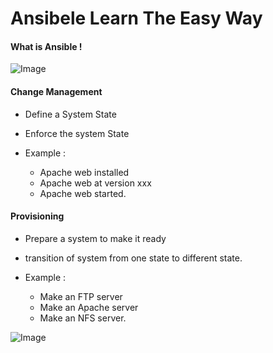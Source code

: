 # Ansibele Learn The Easy Way

#### What is Ansible !

![Image ](/home/cNilesh/Redhat/githubprojects/ansible_learn_the_easy_way/images/a1.png)

#### Change Management

  * Define a System State
  * Enforce the system State
  * Example :

    * Apache web installed
    * Apache web at version xxx
    * Apache web started.

#### Provisioning

  * Prepare a system to make it ready
  * transition of system from one state to different state.
  * Example :

    * Make an FTP server
    * Make an Apache server
    * Make an NFS server.

![Image ](/home/cNilesh/Redhat/githubprojects/ansible_learn_the_easy_way/images/a2.png)
    
